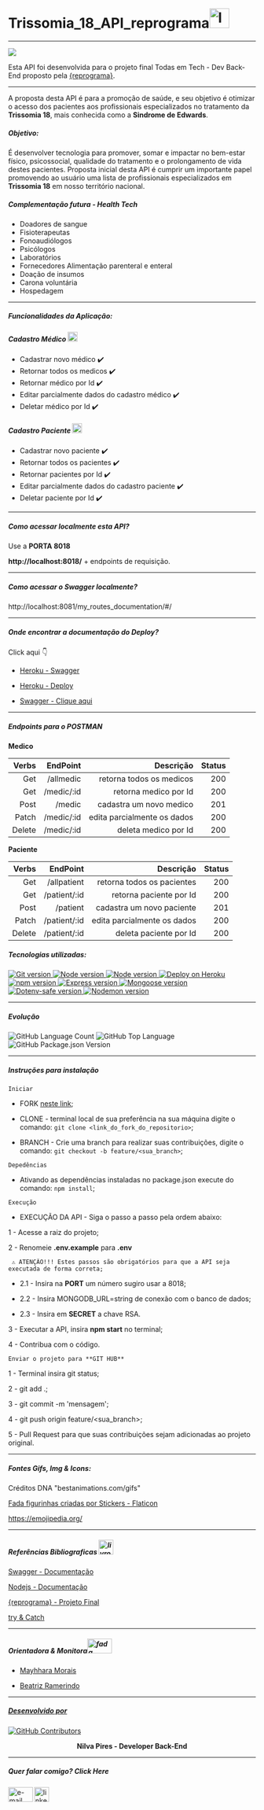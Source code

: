 # Trissomia_18_API_reprograma<img src="https://i.ibb.co/XJq1MtR/logo.png" alt="logo" border-radius="10px" width="40px" height="40px"></a>

___

<img src="https://bestanimations.com/media/dna/119356307dna-rna-chromosomes-double-helix-rotating-animated-gif-6.gif#.Ytn1axr8B_U.link">



 Esta API foi desenvolvida para o projeto final Todas em Tech - Dev Back-End proposto pela [{reprograma}](https://reprograma.com.br/).
___

 A proposta desta API é  para a promoção de saúde, e seu objetivo é otimizar o acesso dos pacientes aos profissionais especializados no tratamento da **Trissomia 18**, mais conhecida como a  **Sindrome de Edwards**.

##### Objetivo: 
É desenvolver tecnologia para promover, somar e impactar no bem-estar físico, psicossocial, qualidade do tratamento e o prolongamento de vida destes pacientes.
Proposta inicial desta API é cumprir um importante papel promovendo ao usuário uma lista de profissionais especializados em **Trissomia 18** em nosso território nacional.


##### Complementação futura - Health Tech

* Doadores de sangue
* Fisioterapeutas
* Fonoaudiólogos
* Psicólogos
* Laboratórios
* Fornecedores Alimentação parenteral e enteral
* Doação de insumos
* Carona voluntária
* Hospedagem 

___
##### Funcionalidades da Aplicação:
#####  Cadastro Médico <a href="https://imgbb.com/"><img src="https://i.ibb.co/hXjXYY7/medico.png" alt="medico" border="0" width="20px" height="20px"></a>

* Cadastrar novo médico ✔️
* Retornar todos os medicos ✔️
* Retornar médico por Id ✔️
* Editar parcialmente dados do cadastro médico ✔️
* Deletar médico por Id ✔️


##### Cadastro Paciente <a href="https://imgbb.com/"><img src="https://i.ibb.co/q1xNstZ/paciente.png" alt="paciente" border="0" width="20px" height="20px"></a>
*  Cadastrar novo paciente ✔️
*  Retornar todos os pacientes ✔️
*  Retornar pacientes por Id ✔️
*  Editar parcialmente dados do cadastro paciente ✔️
*  Deletar paciente por Id ✔️

___
##### Como acessar localmente esta API?
Use a **PORTA 8018**

**http://localhost:8018/** + endpoints de requisição.

___
##### Como acessar o Swagger localmente?

http://localhost:8081/my_routes_documentation/#/
___
##### Onde encontrar a documentação do Deploy?
 Click aqui 👇

* [Heroku - Swagger](https://trissomia18-api-reprograma.herokuapp.com/my_routes_documentation/#/)

* [Heroku - Deploy](https://trissomia18-api-reprograma.herokuapp.com/)

* [Swagger - Clique aqui](http://localhost:8081/my_routes_documentation/#/)

___
##### Endpoints para o POSTMAN
**Medico**

 Verbs    | EndPoint    |  Descrição                  | Status
 --------:|------------:|----------------------------:|--------:
 Get      |/allmedic    | retorna todos os medicos    | 200
 Get      |/medic/:id   | retorna medico por Id       | 200
 Post     |/medic       | cadastra um novo medico     | 201
 Patch    |/medic/:id   | edita parcialmente os dados | 200
 Delete   |/medic/:id   | deleta medico por Id        | 200


**Paciente**

 Verbs    | EndPoint     |  Descrição                  | Status
 --------:|-------------:|----------------------------:|--------:
 Get      |/allpatient   | retorna todos os pacientes  | 200
 Get      |/patient/:id  | retorna paciente por Id     | 200
 Post     |/patient      | cadastra um novo paciente   | 201
 Patch    |/patient/:id  | edita parcialmente os dados | 200
 Delete   |/patient/:id  | deleta paciente por Id      | 200



##### Tecnologias utilizadas:
<p>
  <a>
    <a href="https://git-scm.com/"><img alt="Git version" src="https://img.shields.io/badge/Git/GitHub-yellow">
    <a href="https://nodejs.org/pt-br/"><img alt="Node version" src="https://img.shields.io/badge/NodeJS-yellow">
    <a href="https://www.mongodb.com/cloud/atlas"><img alt="Node version" src="https://img.shields.io/badge/MongoDB%20Atlas-yellow">
    <a href="https://herokuapp.com/"><img alt="Deploy on Heroku" src="https://img.shields.io/badge/Heroku-yellow">
    <br/>
    <a href="https://www.npmjs.com/"><img alt="npm version" src="https://img.shields.io/badge/npm-6.14.6-yellow">
    <a href="https://expressjs.com/pt-br/"><img alt="Express version" src="https://img.shields.io/badge/express-4.17.1-yellow">
    <a href="https://mongoosejs.com/"><img alt="Mongoose version" src="https://img.shields.io/badge/mongoose-5.10.17-yellow">
    <a href="https://www.npmjs.com/package/dotenv-safe"><img alt="Dotenv-safe version" src="https://img.shields.io/badge/dotenv-8.2.0-yellow">
    <a href="https://www.npmjs.com/package/nodemon"><img alt="Nodemon version" src="https://img.shields.io/badge/nodemon-2.0.6-yellow">
  </a> 
</p>

___

##### Evolução
<img alt="GitHub Language Count" src="https://img.shields.io/github/languages/count/nilva2020/trissomia18_API_Reprograma" />
<img alt="GitHub Top Language" src="https://img.shields.io/github/languages/top/nilva2020/trissomia18_API_Reprograma" />
<img alt="GitHub Package.json Version" src="https://img.shields.io/github/package-json/v/nilva2020/trissomia18_API_Reprograma" />

___
##### Instruções para instalação
`Iniciar`

* FORK  [neste link](<https://github.com/nilva2020/trissomia18_API_Reprograma>);

 * CLONE - terminal local de sua preferência na sua máquina digite o comando:
      `git clone <link_do_fork_do_repositorio>`;

* BRANCH - Crie uma branch para realizar suas contribuições,
digite o comando:
      `git checkout -b feature/<sua_branch>`;

`Depedências`
 *  Ativando as dependências instaladas no package.json execute do comando: `npm install`;

`Execução`
*  EXECUÇÃO DA API - Siga o passo a passo pela ordem abaixo:

1 - Acesse a raiz do projeto;

2 - Renomeie **.env.example** para **.env**

     ⚠️ ATENÇÃO!!! Estes passos são obrigatórios para que a API seja executada de forma correta;

* 2.1 - Insira na **PORT** um número sugiro usar a  8018;

* 2.2 - Insira MONGODB_URL=string de conexão com o banco de dados;
* 2.3 - Insira em **SECRET** a chave RSA.

3 -  Executar a API, insira **npm start** no terminal;

4 - Contribua com o código.

`Enviar o projeto para **GIT HUB**`

1 - Terminal insira git status;

2 - git add .;

3 - git commit -m 'mensagem';

4 - git push origin feature/<sua_branch>;

5 - Pull Request para que suas contribuições sejam adicionadas ao projeto original.

___

##### Fontes Gifs, Img & Icons: 
<p>Créditos DNA "bestanimations.com/gifs"</p>

<a href="https://www.flaticon.com/br/stickers-gratis/fada" title="fada figurinhas">Fada figurinhas criadas por Stickers - Flaticon</a>

https://emojipedia.org/
___
#####  Referências Bibliograficas <a href="https://imgbb.com/"><img src="https://i.ibb.co/6n1Yr5R/livro-de-feiticos.png" alt="livros" border="0" width="30px" height="30px"></a>
[Swagger - Documentação](https://swagger.io/docs/)

[Nodejs - Documentação](https://nodejs.org/pt-br/docs/)

[{reprograma} - Projeto Final](https://github.com/reprograma/on7-porto-s17-s18-projeto-livre)

[try & Catch](https://www.devmedia.com.br/blocos-try-catch/7339)
___

##### Orientadora  &  Monitora<a href="https://imgbb.com/"><img src="https://i.ibb.co/V9Q86PP/fada.png" alt="fada madrinha" border="0" width="50px" height="30px">

* Mayhhara Morais

* Beatriz Ramerindo

___

##### Desenvolvido por
<img alt="GitHub Contributors" src="https://img.shields.io/github/contributors/nilva2020/trissomia18_API_Reprograma" />
</a>
<p align="center" > 
  <b>Nilva Pires - Developer Back-End</b>
</p>

___
##### Quer falar comigo? Click Here

<a href="mailto:piresnilva@gmail.com" target="_blank">
<img align="left" src="https://i.ibb.co/rbWnqPH/e-mail.png" alt="e-mail" border="0" width="50px" height="30px">


<a href="https://www.linkedin.com/in/nilva-pires/" target="_blank">
  <img align="center" src="https://i.ibb.co/893NxpL/linkedin.png" alt="linkedin" border="0" width="30px" height="30px">
</a><br />